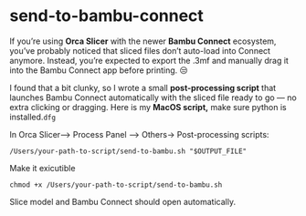 # send-to-bambu-connect
If you’re using **Orca Slicer** with the newer **Bambu Connect** ecosystem, you’ve probably noticed that sliced files don’t auto-load into Connect anymore. Instead, you’re expected to export the .3mf and manually drag it into the Bambu Connect app before printing. 😒

I found that a bit clunky, so I wrote a small **post-processing script** that launches Bambu Connect automatically with the sliced file ready to go — no extra clicking or dragging. Here is my **MacOS script,** make sure python is installed.`dfg`

In Orca Slicer–> Process Panel –> Others-> Post-processing scripts:

    /Users/your-path-to-script/send-to-bambu.sh "$OUTPUT_FILE"

Make it exicutible

    chmod +x /Users/your-path-to-script/send-to-bambu.sh

Slice model and Bambu Connect should open automatically.
